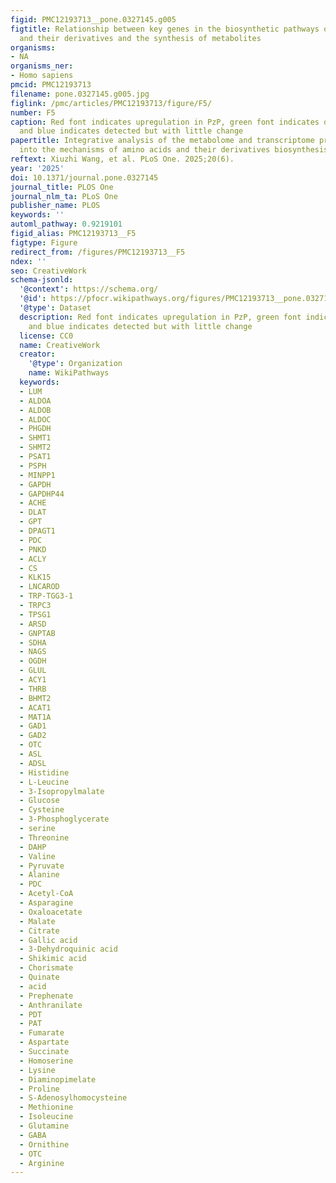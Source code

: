 ```yaml
---
figid: PMC12193713__pone.0327145.g005
figtitle: Relationship between key genes in the biosynthetic pathways of amino acids
  and their derivatives and the synthesis of metabolites
organisms:
- NA
organisms_ner:
- Homo sapiens
pmcid: PMC12193713
filename: pone.0327145.g005.jpg
figlink: /pmc/articles/PMC12193713/figure/F5/
number: F5
caption: Red font indicates upregulation in PzP, green font indicates downregulation,
  and blue indicates detected but with little change
papertitle: Integrative analysis of the metabolome and transcriptome provides insights
  into the mechanisms of amino acids and their derivatives biosynthesis in Polygonatum
reftext: Xiuzhi Wang, et al. PLoS One. 2025;20(6).
year: '2025'
doi: 10.1371/journal.pone.0327145
journal_title: PLOS One
journal_nlm_ta: PLoS One
publisher_name: PLOS
keywords: ''
automl_pathway: 0.9219101
figid_alias: PMC12193713__F5
figtype: Figure
redirect_from: /figures/PMC12193713__F5
ndex: ''
seo: CreativeWork
schema-jsonld:
  '@context': https://schema.org/
  '@id': https://pfocr.wikipathways.org/figures/PMC12193713__pone.0327145.g005.html
  '@type': Dataset
  description: Red font indicates upregulation in PzP, green font indicates downregulation,
    and blue indicates detected but with little change
  license: CC0
  name: CreativeWork
  creator:
    '@type': Organization
    name: WikiPathways
  keywords:
  - LUM
  - ALDOA
  - ALDOB
  - ALDOC
  - PHGDH
  - SHMT1
  - SHMT2
  - PSAT1
  - PSPH
  - MINPP1
  - GAPDH
  - GAPDHP44
  - ACHE
  - DLAT
  - GPT
  - DPAGT1
  - PDC
  - PNKD
  - ACLY
  - CS
  - KLK15
  - LNCAROD
  - TRP-TGG3-1
  - TRPC3
  - TPSG1
  - ARSD
  - GNPTAB
  - SDHA
  - NAGS
  - OGDH
  - GLUL
  - ACY1
  - THRB
  - BHMT2
  - ACAT1
  - MAT1A
  - GAD1
  - GAD2
  - OTC
  - ASL
  - ADSL
  - Histidine
  - L-Leucine
  - 3-Isopropylmalate
  - Glucose
  - Cysteine
  - 3-Phosphoglycerate
  - serine
  - Threonine
  - DAHP
  - Valine
  - Pyruvate
  - Alanine
  - PDC
  - Acetyl-CoA
  - Asparagine
  - Oxaloacetate
  - Malate
  - Citrate
  - Gallic acid
  - 3-Dehydroquinic acid
  - Shikimic acid
  - Chorismate
  - Quinate
  - acid
  - Prephenate
  - Anthranilate
  - PDT
  - PAT
  - Fumarate
  - Aspartate
  - Succinate
  - Homoserine
  - Lysine
  - Diaminopimelate
  - Proline
  - S-Adenosylhomocysteine
  - Methionine
  - Isoleucine
  - Glutamine
  - GABA
  - Ornithine
  - OTC
  - Arginine
---
```

